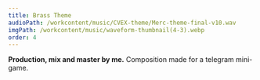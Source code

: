 ```yaml
---
title: Brass Theme
audioPath: /workcontent/music/CVEX-theme/Merc-theme-final-v10.wav
imgPath: /workcontent/music/waveform-thumbnail(4-3).webp
order: 4
---
```

**Production, mix and master by me.** Composition made for a telegram mini-game.
